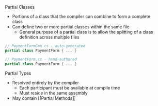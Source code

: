 Partial Classes
- Portions of a class that the compiler can combine to form a complete class
- Can define two or more partial classes within the same file
	- General purpose of a partial class is to allow the splitting of a class definition across multiple files

```C#
// PaymentFormGen.cs - auto-generated
partial class PaymentForm { ... }

// PaymentForm.cs - hand-authored
partial class PaymentForm { ... }
```

Partial Types
- Resolved entirely by the compiler
	- Each participant must be available at compile time
	- Must reside in the same assembly
- May contain [[Partial Methods]]